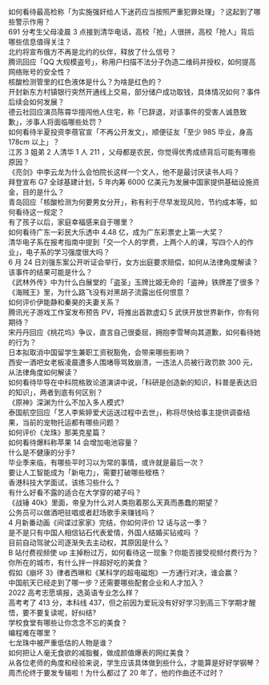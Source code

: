 如何看待最高检称「为实施强奸给人下迷药应当按照严重犯罪处理」？这起到了哪些警示作用？  
691 分考生父母凌晨 3 点接到清华电话，高校「抢」人很拼，高校「抢人」背后哪些信息值得关注？  
北约将宣布俄方不再是北约的伙伴，释放了什么信号？  
腾讯回应「QQ 大规模盗号」，称用户扫描不法分子伪造二维码并授权，如何提高网络账号的安全性？  
核酸检测管里的红色液体是什么？为啥是红色的？  
开封新东方村镇银行突然开通线上交易，部分储户成功取钱，具体情况如何？事件后续会如何发展？  
德云社回应演员陈霄华擅闯他人住宅，称「已辞退，对该事件的受害人诚恳致歉」，涉事人将面临哪些处罚？  
如何看待半夏投资李蓓官宣「不再公开发文」，顺便征友「至少 985 毕业，身高 178cm 以上」？  
江苏 3 姐弟 2 人清华 1 人 211 ，父母都是农民，你觉得优秀成绩背后可能有哪些原因？  
《亮剑》中李云龙为什么会怕院长这样一个文人，他不是最讨厌读书人吗？  
拜登宣布 G7 全球基建计划，5 年内筹 6000 亿美元为发展中国家提供基础设施资金，目的是什么？  
青岛回应「核酸检测为何要男女分开」，称有利于尽早发现风险，节约成本等，如何看待这一规定？  
有了孩子以后，家庭幸福感来自于哪里？  
如何看待广东一彩民大乐透中 4.48 亿，成为广东彩票史上第一大奖？  
清华电子系在报考指南中提到「交一个人的学费，上两个人的课，写四个人的作业」，电子系的学习强度很大吗？  
6 月 24 日刘强东案公开听证会举行，女方出庭要求赔偿，如何从法律角度解读？该事件的结果可能是什么？  
《武林外传》中为什么白展堂的「盗圣」玉牌比姬无命的「盗神」铁牌差了很多？  
《海贼王》里，为什么路飞没有对黑胡子流露出任何恨意？  
如何评价伊能静和秦昊的夫妻关系？  
腾讯光子游戏工作室发布预告 PV，将推出首款虚幻 5 武侠开放世界新作，你有何期待？  
宋丹丹回应《桃花坞》争议，直言自己很委屈，拥抱李雪琴向其道歉，如何看待她的行为？  
日本拟取消中国留学生兼职工资税豁免，会带来哪些影响？  
西安一酒吧女老板凌晨遭多人围堵辱骂致崩溃，一违法人员被行政罚款 300 元，从法律角度如何解读？  
如何看待毕导在中科院格致论道演讲中说，「科研是创造新的知识，科普是表达旧的知识」，两者到底有何区别？  
《原神》深渊为什么不加入多人模式?  
泰国航空回应「艺人李紫婷爱犬运送过程中去世」，称将尽快给事主提供调查结果，当前的宠物托运都有哪些问题？  
如何评价《龙珠》那美克星篇？  
如何看待爆料称苹果 14 会增加电池容量？  
什么是不健康的分手?  
毕业季来临，有哪些平时习以为常的事情，或许就是最后一次？  
要让人工智能成为「新电力」，需要打破哪些桎梏？  
香港科技大学面试，该练习些什么？  
有什么好看不露的适合在大学穿的裙子吗？  
《战锤 40k》里面，帝皇为什么对人类抱着那么天真而愚蠢的期望？  
公务员可以做酒吧驻唱或者赶场歌手来赚钱吗？  
4 月新番动画《间谍过家家》完结，你如何评价 12 话与这一季？  
是不是只有中国人相信钻石代表爱情，外国人结婚买钻戒吗 ？  
目前自动驾驶公司逐渐失去主动权，其原因是什么？  
B 站付费视频使 up 主掉粉过万，如何看待这一现象？你能否接受视频付费行为？  
你所在的城市，有什么拌一拌超好吃的美食？  
假如《崩坏 3》律者西琳和《某科学的超电磁炮》一方通行对决，谁会赢？  
中国航天已经走到了哪一步？还需要哪些配套企业和人才加入？  
2022 高考志愿填报，选英语专业怎么样？  
高考考了 413 分，本科线 437，但之前因为爱玩没有好好学习到高三下学期才醒悟，要不要复读呢，好纠结?  
学校食堂有哪些让你念念不忘的美食？  
编程难在哪里？  
七龙珠中被严重低估的人物是谁？  
如何把让人毫无食欲的减脂餐，做成颜值爆表的网红美食？  
从各位老师的角度和经验来说，学生应该具体做到些什么，才能算是好好学钢琴？  
周杰伦终于要发专辑啦！为什么都过了 20 年了，他的作曲还不过时？  
